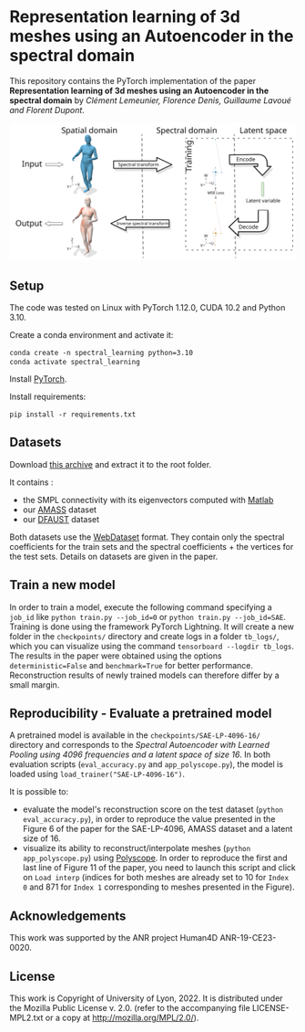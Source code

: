 # Representation learning of 3d meshes using an Autoencoder in the spectral domain

This repository contains the PyTorch implementation of the paper **Representation learning of 3d meshes using an Autoencoder in the spectral domain** by *Clément Lemeunier, Florence Denis, Guillaume Lavoué and Florent Dupont*.

![graphical_abstract](images/graphical_abstract.png "Graphical Abstract")

## Setup

The code was tested on Linux with PyTorch 1.12.0, CUDA 10.2 and Python 3.10.

Create a conda environment and activate it:
```
conda create -n spectral_learning python=3.10
conda activate spectral_learning
```

Install [PyTorch](https://pytorch.org/get-started/locally/).

Install requirements:
```
pip install -r requirements.txt
```

## Datasets

Download [this archive](https://drive.google.com/file/d/15SEcFzMsfUwCyPqbRUYgd0hUp67KSeiB/view?usp=sharing) and extract it to the root folder. 

It contains :
- the SMPL connectivity with its eigenvectors computed with [Matlab](https://fr.mathworks.com/products/matlab.html)
- our [AMASS](https://amass.is.tue.mpg.de/) dataset
- our [DFAUST](https://dfaust.is.tue.mpg.de/) dataset

Both datasets use the [WebDataset](https://github.com/webdataset/webdataset) format. They contain only the spectral coefficients for the train sets and the spectral coefficients + the vertices for the test sets. Details on datasets are given in the paper.

## Train a new model

In order to train a model, execute the following command specifying a `job_id` like `python train.py --job_id=0` or `python train.py --job_id=SAE`. Training is done using the framework PyTorch Lightning. It will create a new folder in the `checkpoints/` directory and create logs in a folder `tb_logs/`, which you can visualize using the command `tensorboard --logdir tb_logs`. The results in the paper were obtained using the options `deterministic=False` and `benchmark=True` for better performance. Reconstruction results of newly trained models can therefore differ by a small margin. 

## Reproducibility - Evaluate a pretrained model

A pretrained model is available in the `checkpoints/SAE-LP-4096-16/` directory and corresponds to the *Spectral Autoencoder with Learned Pooling using 4096 frequencies and a latent space of size 16*. In both evaluation scripts (`eval_accuracy.py` and `app_polyscope.py`), the model is loaded using `load_trainer("SAE-LP-4096-16")`.

It is possible to: 
- evaluate the model's reconstruction score on the test dataset (`python eval_accuracy.py`), in order to reproduce the value presented in the Figure 6 of the paper for the SAE-LP-4096, AMASS dataset and a latent size of 16. 
- visualize its ability to reconstruct/interpolate meshes (`python app_polyscope.py`) using [Polyscope](https://polyscope.run/py/). In order to reproduce the first and last line of Figure 11 of the paper, you need to launch this script and click on `Load interp` (indices for both meshes are already set to 10 for `Index 0` and 871 for `Index 1` corresponding to meshes presented in the Figure).

## Acknowledgements
This work was supported by the ANR project Human4D ANR-19-CE23-0020.

## License
This work is Copyright of University of Lyon, 2022. It is distributed under the Mozilla Public License v. 2.0. (refer to the accompanying file LICENSE-MPL2.txt or a copy at http://mozilla.org/MPL/2.0/).